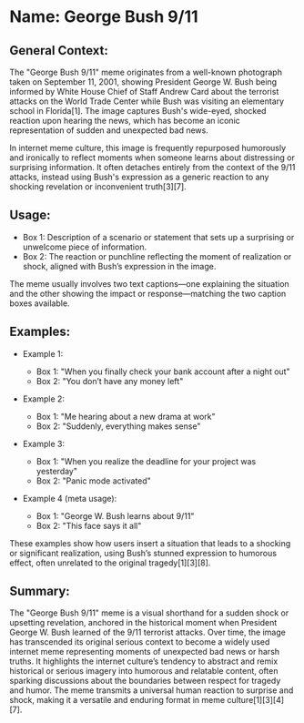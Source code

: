 # Name: George Bush 9/11

## General Context:
The "George Bush 9/11" meme originates from a well-known photograph taken on September 11, 2001, showing President George W. Bush being informed by White House Chief of Staff Andrew Card about the terrorist attacks on the World Trade Center while Bush was visiting an elementary school in Florida[1]. The image captures Bush's wide-eyed, shocked reaction upon hearing the news, which has become an iconic representation of sudden and unexpected bad news.

In internet meme culture, this image is frequently repurposed humorously and ironically to reflect moments when someone learns about distressing or surprising information. It often detaches entirely from the context of the 9/11 attacks, instead using Bush's expression as a generic reaction to any shocking revelation or inconvenient truth[3][7].

## Usage:
* Box 1: Description of a scenario or statement that sets up a surprising or unwelcome piece of information.
* Box 2: The reaction or punchline reflecting the moment of realization or shock, aligned with Bush’s expression in the image.

The meme usually involves two text captions—one explaining the situation and the other showing the impact or response—matching the two caption boxes available.

## Examples:
* Example 1:  
  * Box 1: "When you finally check your bank account after a night out"  
  * Box 2: "You don’t have any money left"

* Example 2:  
  * Box 1: "Me hearing about a new drama at work"  
  * Box 2: "Suddenly, everything makes sense"

* Example 3:  
  * Box 1: "When you realize the deadline for your project was yesterday"  
  * Box 2: "Panic mode activated"

* Example 4 (meta usage):  
  * Box 1: "George W. Bush learns about 9/11"  
  * Box 2: "This face says it all"

These examples show how users insert a situation that leads to a shocking or significant realization, using Bush’s stunned expression to humorous effect, often unrelated to the original tragedy[1][3][8].

## Summary:
The "George Bush 9/11" meme is a visual shorthand for a sudden shock or upsetting revelation, anchored in the historical moment when President George W. Bush learned of the 9/11 terrorist attacks. Over time, the image has transcended its original serious context to become a widely used internet meme representing moments of unexpected bad news or harsh truths. It highlights the internet culture’s tendency to abstract and remix historical or serious imagery into humorous and relatable content, often sparking discussions about the boundaries between respect for tragedy and humor. The meme transmits a universal human reaction to surprise and shock, making it a versatile and enduring format in meme culture[1][3][4][7].